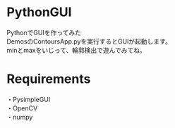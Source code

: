 # PythonGUI

PythonでGUIを作ってみた<br>
DemosのContoursApp.pyを実行するとGUIが起動します。<br>
minとmaxをいじって、輪郭検出で遊んでみてね。<br>

# Requirements <br>
・PysimpleGUI <br>
・OpenCV <br>
・numpy <br>
